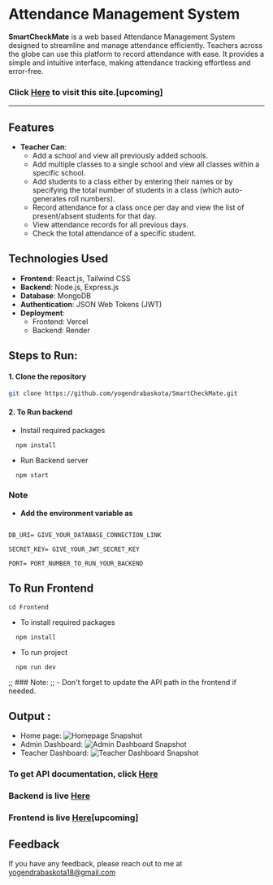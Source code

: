 # Attendance Management System

**SmartCheckMate** is a web based Attendance Management System designed to streamline and manage attendance efficiently. Teachers across the globe can use this platform to record attendance with ease. It provides a simple and intuitive interface, making attendance tracking effortless and error-free.


### Click [Here](https://) to visit this site.[upcoming]

---
## Features 
- **Teacher Can**:  
  - Add a school and view all previously added schools.
  - Add multiple classes to a single school and view all classes within a specific school.
  - Add students to a class either by entering their names or by specifying the total number of students in a class (which auto-generates roll numbers).
  - Record attendance for a class once per day and view the list of present/absent students for that day.
  - View attendance records for all previous days.
  - Check the total attendance of a specific student.




## Technologies Used  

- **Frontend**: React.js, Tailwind CSS  
- **Backend**: Node.js, Express.js  
- **Database**: MongoDB  
- **Authentication**: JSON Web Tokens (JWT)  
- **Deployment**:  
  - Frontend: Vercel  
  - Backend: Render  





## **Steps to Run**:  


#### 1. Clone the repository  
```bash  
git clone https://github.com/yogendrabaskota/SmartCheckMate.git

```
#### 2. To Run backend

- Install required packages
```https 
  npm install
``` 
- Run Backend server
```https 
  npm start
``` 

### Note
- **Add the environment variable as** 
```https

DB_URI= GIVE_YOUR_DATABASE_CONNECTION_LINK

SECRET_KEY= GIVE_YOUR_JWT_SECRET_KEY

PORT= PORT_NUMBER_TO_RUN_YOUR_BACKEND

```



## To Run Frontend

```https 
cd Frontend
``` 
- To install required packages 

```https 
  npm install
``` 

- To run project

```https 
  npm run dev
``` 




;; ### Note:
;; - Don't forget to update the API path in the frontend if needed.



## Output :
- Home page:
![Homepage Snapshot](frontend/public/1.png)
- Admin Dashboard:
![Admin Dashboard Snapshot](frontend/public/2.png)
- Teacher Dashboard:
![Teacher Dashboard Snapshot](frontend/public/3.png)



### To get API documentation, click [Here](https://documenter.getpostman.com/view/33322053/2sAYX3qNWL)

### Backend is live [Here](https://smartcheckmate.onrender.com/)

### Frontend is live [Here]()[upcoming]



## Feedback
  If you have any feedback, please reach out to me at yogendrabaskota18@gmail.com  






